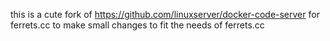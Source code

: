 this is a cute fork of https://github.com/linuxserver/docker-code-server for ferrets.cc to make small changes to fit the needs of ferrets.cc
